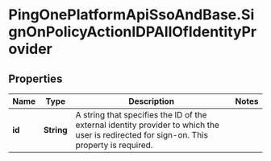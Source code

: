 # PingOnePlatformApiSsoAndBase.SignOnPolicyActionIDPAllOfIdentityProvider

## Properties

Name | Type | Description | Notes
------------ | ------------- | ------------- | -------------
**id** | **String** | A string that specifies the ID of the external identity provider to which the user is redirected for sign-on. This property is required. | 


